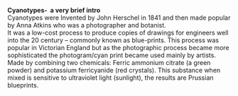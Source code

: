 **Cyanotypes- &nbsp;a very brief intro**<br>Cyanotypes were Invented by John Herschel in 1841 and then made popular by Anna Atkins who was a photographer and botanist.<br>It was a low-cost process to produce copies of drawings for engineers well into the 20 century – commonly known as blue-prints. This process was popular in Victorian England but as the photographic process became more sophisticated the photogram/cyan print became used mainly by artists.<br>Made by combining two chemicals: Ferric ammonium citrate (a green powder) and potassium ferricyanide (red crystals). This substance when mixed is sensitive to ultraviolet light (sunlight), the results are Prussian blueprints.<br>&nbsp;
